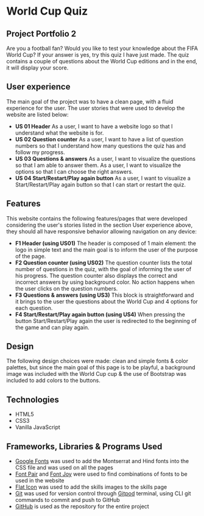 # World Cup Quiz
## Project Portfolio 2
Are you a football fan? Would you like to test your knowledge about the FIFA World Cup? If your answer is yes, try this quiz I have just made. The quiz contains a couple of questions about the World Cup editions and in the end, it will display your score.

## User experience

The main goal of the project was to have a clean page, with a fluid experience for the user.
The user stories that were used to develop the website are listed below:

 - **US 01 Header**
As a user, I want to have a website logo so that I understand what the website is for.
 - **US 02 Question counter**
As a user, I want to have a list of question numbers so that I understand how many questions the quiz has and follow my progress.
 - **US 03 Questions & answers**
As a user, I want to visualize the questions so that I am able to answer them.
As a user, I want to visualize the options so that I can choose the right answers.
 - **US 04 Start/Restart/Play again button**
As a user, I want to visualize a Start/Restart/Play again button so that I can start or restart the quiz.

## Features

This website contains the following features/pages that were developed considering the user's stories listed in the section User experience above, they should all have responsive behavior allowing navigation on any device:
 - **F1 Header (using US01)**
The header is composed of 1 main element: the logo in simple text and the main goal is to inform the user of the purpose of the page.
 - **F2 Question counter (using US02)**
The question counter lists the total number of questions in the quiz, with the goal of informing the user of his progress. The question counter also displays the correct and incorrect answers by using background color. No action happens when the user clicks on the question numbers.
 - **F3 Questions & answers (using US3)**
This block is straightforward and it brings to the user the questions about the World Cup and 4 options for each question.
 - **F4 Start/Restart/Play again button (using US4)**
When pressing the button Start/Restart/Play again the user is redirected to the beginning of the game and can play again.

## Design

The following design choices were made: clean and simple fonts & color palettes, but since the main goal of this page is to be playful, a background image was included with the World Cup cup & the use of Bootstrap was included to add colors to the buttons.

## Technologies

 - HTML5
 - CSS3
 - Vanilla JavaScript
 
## Frameworks, Libraries & Programs Used
 - [Google Fonts](https://fonts.google.com/) was used to add the Montserrat and Hind fonts into the CSS file and was used on all the pages
 - [Font Pair](https://www.fontpair.co/) and [Font Joy](https://fontjoy.com/) were used to find combinations of fonts to be used in the website
 - [Flat Icon](https://www.flaticon.com/) was used to add the skills images to the skills page
 - [Git](https://git-scm.com/) was used for version control through [Gitpod](https://gitpod.io/) terminal, using CLI git commands to commit and push to GitHub
 - [GitHub](https://github.com/) is used as the repository for the entire project